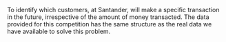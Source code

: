  To identify which customers, at Santander, will make a specific transaction in the future, irrespective of the amount of money transacted. 
 The data provided for this competition has the same structure as the real data we have available to solve this problem.
